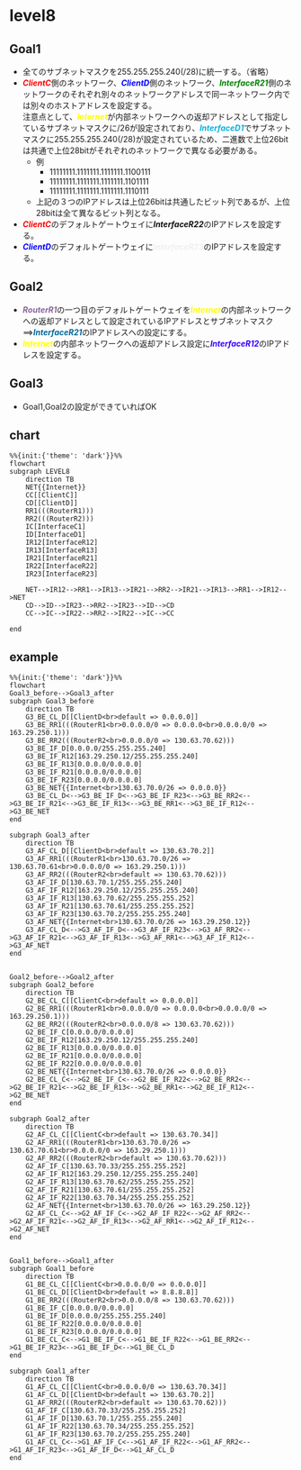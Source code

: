 # level8

## Goal1
* 全てのサブネットマスクを255.255.255.240(/28)に統一する。（省略）
* <font color="red">***ClientC***</font>側のネットワーク、<font color="blue">***ClientD***</font>側のネットワーク、<font color="green">***InterfaceR21***</font>側のネットワークのそれぞれ別々のネットワークアドレスで同一ネットワーク内では別々のホストアドレスを設定する。<br>注意点として、<font color="yellow">***Internet***</font>が内部ネットワークへの返却アドレスとして指定しているサブネットマスクに/26が設定されており、<font color="skayblue">***InterfaceD1***</font>でサブネットマスクに255.255.255.240(/28)が設定されているため、二進数で上位26bitは共通で上位28bitがそれぞれのネットワークで異なる必要がある。
    * 例
        * 11111111.1111111.1111111.1100111
        * 11111111.1111111.1111111.1101111
        * 11111111.1111111.1111111.1110111
    * 上記の３つのIPアドレスは上位26bitは共通したビット列であるが、上位28bitは全て異なるビット列となる。
* <font color="red">***ClientC***</font>のデフォルトゲートウェイに<font color="#0F0F0F">***InterfaceR22***</font>のIPアドレスを設定する。
* <font color="blue">***ClientD***</font>のデフォルトゲートウェイに<font color="#F0F0F0">***InterfaceR23***</font>のIPアドレスを設定する。

## Goal2
* <font color="#886699">***RouterR1***</font>の一つ目のデフォルトゲートウェイを<font color="yellow">***Internet***</font>の内部ネットワークへの返却アドレスとして設定されているIPアドレスとサブネットマスク==><font color="#006699">***InterfaceR21***</font>のIPアドレスへの設定にする。
* <font color="yellow">***Internet***</font>の内部ネットワークへの返却アドレス設定に<font color="#3300FF">***InterfaceR12***</font>のIPアドレスを設定する。

## Goal3
* Goal1,Goal2の設定ができていればOK

## chart
```mermaid
%%{init:{'theme': 'dark'}}%%
flowchart
subgraph LEVEL8
    direction TB
    NET{{Internet}}
    CC[[ClientC]]
    CD[[ClientD]]
    RR1(((RouterR1)))
    RR2(((RouterR2)))
    IC[InterfaceC1]
    ID[InterfaceD1]
    IR12[InterfaceR12]
    IR13[InterfaceR13]
    IR21[InterfaceR21]
    IR22[InterfaceR22]
    IR23[InterfaceR23]

    NET-->IR12-->RR1-->IR13-->IR21-->RR2-->IR21-->IR13-->RR1-->IR12-->NET
    CD-->ID-->IR23-->RR2-->IR23-->ID-->CD
    CC-->IC-->IR22-->RR2-->IR22-->IC-->CC
    
end
```

## example
```mermaid
%%{init:{'theme': 'dark'}}%%
flowchart
Goal3_before-->Goal3_after
subgraph Goal3_before
    direction TB
    G3_BE_CL_D[[ClientD<br>default => 0.0.0.0]]
    G3_BE_RR1(((RouterR1<br>0.0.0.0/0 => 0.0.0.0<br>0.0.0.0/0 => 163.29.250.1)))
    G3_BE_RR2(((RouterR2<br>0.0.0.0/0 => 130.63.70.62)))
    G3_BE_IF_D[0.0.0.0/255.255.255.240]
    G3_BE_IF_R12[163.29.250.12/255.255.255.240]
    G3_BE_IF_R13[0.0.0.0/0.0.0.0]
    G3_BE_IF_R21[0.0.0.0/0.0.0.0]
    G3_BE_IF_R23[0.0.0.0/0.0.0.0]
    G3_BE_NET{{Internet<br>130.63.70.0/26 => 0.0.0.0}}
    G3_BE_CL_D<-->G3_BE_IF_D<-->G3_BE_IF_R23<-->G3_BE_RR2<-->G3_BE_IF_R21<-->G3_BE_IF_R13<-->G3_BE_RR1<-->G3_BE_IF_R12<-->G3_BE_NET
end

subgraph Goal3_after
    direction TB
    G3_AF_CL_D[[ClientD<br>default => 130.63.70.2]]
    G3_AF_RR1(((RouterR1<br>130.63.70.0/26 => 130.63.70.61<br>0.0.0.0/0 => 163.29.250.1)))
    G3_AF_RR2(((RouterR2<br>default => 130.63.70.62)))
    G3_AF_IF_D[130.63.70.1/255.255.255.240]
    G3_AF_IF_R12[163.29.250.12/255.255.255.240]
    G3_AF_IF_R13[130.63.70.62/255.255.255.252]
    G3_AF_IF_R21[130.63.70.61/255.255.255.252]
    G3_AF_IF_R23[130.63.70.2/255.255.255.240]
    G3_AF_NET{{Internet<br>130.63.70.0/26 => 163.29.250.12}}
    G3_AF_CL_D<-->G3_AF_IF_D<-->G3_AF_IF_R23<-->G3_AF_RR2<-->G3_AF_IF_R21<-->G3_AF_IF_R13<-->G3_AF_RR1<-->G3_AF_IF_R12<-->G3_AF_NET
end


Goal2_before-->Goal2_after
subgraph Goal2_before
    direction TB
    G2_BE_CL_C[[ClientC<br>default => 0.0.0.0]]
    G2_BE_RR1(((RouterR1<br>0.0.0.0/0 => 0.0.0.0<br>0.0.0.0/0 => 163.29.250.1)))
    G2_BE_RR2(((RouterR2<br>0.0.0.0/8 => 130.63.70.62)))
    G2_BE_IF_C[0.0.0.0/0.0.0.0]
    G2_BE_IF_R12[163.29.250.12/255.255.255.240]
    G2_BE_IF_R13[0.0.0.0/0.0.0.0]
    G2_BE_IF_R21[0.0.0.0/0.0.0.0]
    G2_BE_IF_R22[0.0.0.0/0.0.0.0]
    G2_BE_NET{{Internet<br>130.63.70.0/26 => 0.0.0.0}}
    G2_BE_CL_C<-->G2_BE_IF_C<-->G2_BE_IF_R22<-->G2_BE_RR2<-->G2_BE_IF_R21<-->G2_BE_IF_R13<-->G2_BE_RR1<-->G2_BE_IF_R12<-->G2_BE_NET
end

subgraph Goal2_after
    direction TB
    G2_AF_CL_C[[ClientC<br>default => 130.63.70.34]]
    G2_AF_RR1(((RouterR1<br>130.63.70.0/26 => 130.63.70.61<br>0.0.0.0/0 => 163.29.250.1)))
    G2_AF_RR2(((RouterR2<br>default => 130.63.70.62)))
    G2_AF_IF_C[130.63.70.33/255.255.255.252]
    G2_AF_IF_R12[163.29.250.12/255.255.255.240]
    G2_AF_IF_R13[130.63.70.62/255.255.255.252]
    G2_AF_IF_R21[130.63.70.61/255.255.255.252]
    G2_AF_IF_R22[130.63.70.34/255.255.255.252]
    G2_AF_NET{{Internet<br>130.63.70.0/26 => 163.29.250.12}}
    G2_AF_CL_C<-->G2_AF_IF_C<-->G2_AF_IF_R22<-->G2_AF_RR2<-->G2_AF_IF_R21<-->G2_AF_IF_R13<-->G2_AF_RR1<-->G2_AF_IF_R12<-->G2_AF_NET
end


Goal1_before-->Goal1_after
subgraph Goal1_before
    direction TB
    G1_BE_CL_C[[ClientC<br>0.0.0.0/0 => 0.0.0.0]]
    G1_BE_CL_D[[ClientD<br>default => 8.8.8.8]]
    G1_BE_RR2(((RouterR2<br>0.0.0.0/8 => 130.63.70.62)))
    G1_BE_IF_C[0.0.0.0/0.0.0.0]
    G1_BE_IF_D[0.0.0.0/255.255.255.240]
    G1_BE_IF_R22[0.0.0.0/0.0.0.0]
    G1_BE_IF_R23[0.0.0.0/0.0.0.0]
    G1_BE_CL_C<-->G1_BE_IF_C<-->G1_BE_IF_R22<-->G1_BE_RR2<-->G1_BE_IF_R23<-->G1_BE_IF_D<-->G1_BE_CL_D
end

subgraph Goal1_after
    direction TB
    G1_AF_CL_C[[ClientC<br>0.0.0.0/0 => 130.63.70.34]]
    G1_AF_CL_D[[ClientD<br>default => 130.63.70.2]]
    G1_AF_RR2(((RouterR2<br>default => 130.63.70.62)))
    G1_AF_IF_C[130.63.70.33/255.255.255.252]
    G1_AF_IF_D[130.63.70.1/255.255.255.240]
    G1_AF_IF_R22[130.63.70.34/255.255.255.252]
    G1_AF_IF_R23[130.63.70.2/255.255.255.240]
    G1_AF_CL_C<-->G1_AF_IF_C<-->G1_AF_IF_R22<-->G1_AF_RR2<-->G1_AF_IF_R23<-->G1_AF_IF_D<-->G1_AF_CL_D
end
```
